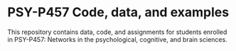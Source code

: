# PSY-P457 Code, data, and examples
This repository contains data, code, and assignments for students enrolled in PSY-P457: Networks in the psychological, cognitive, and brain sciences.
